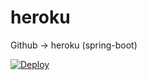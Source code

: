 heroku
======

Github → heroku (spring-boot) 

[![Deploy](https://www.herokucdn.com/deploy/button.png)](https://heroku.com/deploy)